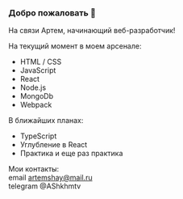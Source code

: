 ### Добро пожаловать 👋


На связи Артем, начинающий веб-разработчик!

На текущий момент в моем арсенале:

- HTML / CSS
- JavaScript
- React
- Node.js
- MongoDb
- Webpack

В ближайших планах: 
- TypeScript
- Углубление в React
- Практика и еще раз практика

Мои контакты:  
email     artemshay@mail.ru  
telegram  @AShkhmtv



